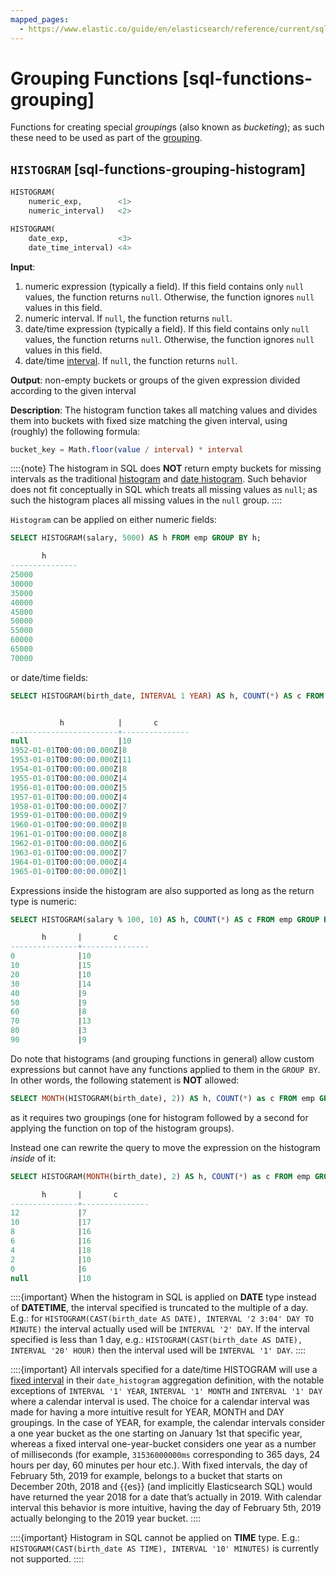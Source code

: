 ```yaml
---
mapped_pages:
  - https://www.elastic.co/guide/en/elasticsearch/reference/current/sql-functions-grouping.html
---
```


# Grouping Functions [sql-functions-grouping]

Functions for creating special *grouping*s (also known as *bucketing*); as such these need to be used as part of the [grouping](/reference/query-languages/sql/sql-syntax-select.md#sql-syntax-group-by).

## `HISTOGRAM` [sql-functions-grouping-histogram]

```sql
HISTOGRAM(
    numeric_exp,        <1>
    numeric_interval)   <2>

HISTOGRAM(
    date_exp,           <3>
    date_time_interval) <4>
```

**Input**:

1. numeric expression (typically a field). If this field contains only `null` values, the function returns `null`. Otherwise, the function ignores `null` values in this field.
2. numeric interval. If `null`, the function returns `null`.
3. date/time expression (typically a field). If this field contains only `null` values, the function returns `null`. Otherwise, the function ignores `null` values in this field.
4. date/time [interval](/reference/query-languages/sql/sql-functions-datetime.md#sql-functions-datetime-interval). If `null`, the function returns `null`.


**Output**: non-empty buckets or groups of the given expression divided according to the given interval

**Description**: The histogram function takes all matching values and divides them into buckets with fixed size matching the given interval, using (roughly) the following formula:

```sql
bucket_key = Math.floor(value / interval) * interval
```

::::{note}
The histogram in SQL does **NOT** return empty buckets for missing intervals as the traditional [histogram](/reference/aggregations/search-aggregations-bucket-histogram-aggregation.md) and  [date histogram](/reference/aggregations/search-aggregations-bucket-datehistogram-aggregation.md). Such behavior does not fit conceptually in SQL which treats all missing values as `null`; as such the histogram places all missing values in the `null` group.
::::


`Histogram` can be applied on either numeric fields:

```sql
SELECT HISTOGRAM(salary, 5000) AS h FROM emp GROUP BY h;

       h
---------------
25000
30000
35000
40000
45000
50000
55000
60000
65000
70000
```

or date/time fields:

```sql
SELECT HISTOGRAM(birth_date, INTERVAL 1 YEAR) AS h, COUNT(*) AS c FROM emp GROUP BY h;


           h            |       c
------------------------+---------------
null                    |10
1952-01-01T00:00:00.000Z|8
1953-01-01T00:00:00.000Z|11
1954-01-01T00:00:00.000Z|8
1955-01-01T00:00:00.000Z|4
1956-01-01T00:00:00.000Z|5
1957-01-01T00:00:00.000Z|4
1958-01-01T00:00:00.000Z|7
1959-01-01T00:00:00.000Z|9
1960-01-01T00:00:00.000Z|8
1961-01-01T00:00:00.000Z|8
1962-01-01T00:00:00.000Z|6
1963-01-01T00:00:00.000Z|7
1964-01-01T00:00:00.000Z|4
1965-01-01T00:00:00.000Z|1
```

Expressions inside the histogram are also supported as long as the return type is numeric:

```sql
SELECT HISTOGRAM(salary % 100, 10) AS h, COUNT(*) AS c FROM emp GROUP BY h;

       h       |       c
---------------+---------------
0              |10
10             |15
20             |10
30             |14
40             |9
50             |9
60             |8
70             |13
80             |3
90             |9
```

Do note that histograms (and grouping functions in general) allow custom expressions but cannot have any functions applied to them in the `GROUP BY`. In other words, the following statement is **NOT** allowed:

```sql
SELECT MONTH(HISTOGRAM(birth_date), 2)) AS h, COUNT(*) as c FROM emp GROUP BY h ORDER BY h DESC;
```

as it requires two groupings (one for histogram followed by a second for applying the function on top of the histogram groups).

Instead one can rewrite the query to move the expression on the histogram *inside* of it:

```sql
SELECT HISTOGRAM(MONTH(birth_date), 2) AS h, COUNT(*) as c FROM emp GROUP BY h ORDER BY h DESC;

       h       |       c
---------------+---------------
12             |7
10             |17
8              |16
6              |16
4              |18
2              |10
0              |6
null           |10
```

::::{important}
When the histogram in SQL is applied on **DATE** type instead of **DATETIME**, the interval specified is truncated to the multiple of a day. E.g.: for `HISTOGRAM(CAST(birth_date AS DATE), INTERVAL '2 3:04' DAY TO MINUTE)` the interval actually used will be `INTERVAL '2' DAY`. If the interval specified is less than 1 day, e.g.: `HISTOGRAM(CAST(birth_date AS DATE), INTERVAL '20' HOUR)` then the interval used will be `INTERVAL '1' DAY`.
::::


::::{important}
All intervals specified for a date/time HISTOGRAM will use a [fixed interval](/reference/aggregations/search-aggregations-bucket-datehistogram-aggregation.md) in their `date_histogram` aggregation definition, with the notable exceptions of `INTERVAL '1' YEAR`, `INTERVAL '1' MONTH` and `INTERVAL '1' DAY`  where a calendar interval is used. The choice for a calendar interval was made for having a more intuitive result for YEAR, MONTH and DAY groupings. In the case of YEAR, for example, the calendar intervals consider a one year bucket as the one starting on January 1st that specific year, whereas a fixed interval one-year-bucket considers one year as a number of milliseconds (for example, `31536000000ms` corresponding to 365 days, 24 hours per day, 60 minutes per hour etc.). With fixed intervals, the day of February 5th, 2019 for example, belongs to a bucket that starts on December 20th, 2018 and {{es}} (and implicitly Elasticsearch SQL) would have returned the year 2018 for a date that’s actually in 2019. With calendar interval this behavior is more intuitive, having the day of February 5th, 2019 actually belonging to the 2019 year bucket.
::::


::::{important}
Histogram in SQL cannot be applied on **TIME** type. E.g.: `HISTOGRAM(CAST(birth_date AS TIME), INTERVAL '10' MINUTES)` is currently not supported.
::::
